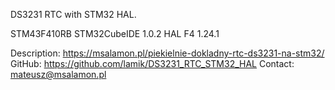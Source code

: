 DS3231 RTC with STM32 HAL. 

STM43F410RB
STM32CubeIDE 1.0.2
HAL F4 1.24.1

Description: https://msalamon.pl/piekielnie-dokladny-rtc-ds3231-na-stm32/
GitHub: https://github.com/lamik/DS3231_RTC_STM32_HAL
Contact: mateusz@msalamon.pl